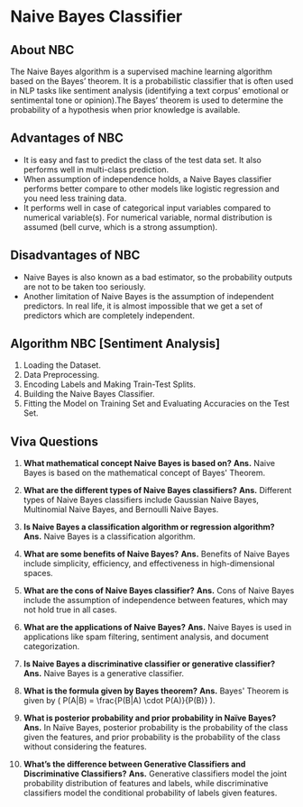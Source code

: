# Naive Bayes Classifier

## About NBC

The Naive Bayes algorithm is a supervised machine learning algorithm based on the Bayes’ theorem.
It is a probabilistic classifier that is often used in NLP tasks like sentiment analysis (identifying a text
corpus’ emotional or sentimental tone or opinion).The Bayes’ theorem is used to determine the
probability of a hypothesis when prior knowledge is available.

## Advantages of NBC

- It is easy and fast to predict the class of the test data set. It also performs well in multi-class prediction.
- When assumption of independence holds, a Naive Bayes classifier performs better compare to other models like logistic regression and you need less training data.
- It performs well in case of categorical input variables compared to numerical variable(s). For numerical variable, normal distribution is assumed (bell curve, which is a strong assumption).

## Disadvantages of NBC

- Naive Bayes is also known as a bad estimator, so the probability outputs are not to be taken too seriously.
- Another limitation of Naive Bayes is the assumption of independent predictors. In real life, it is almost impossible that we get a set of predictors which are completely independent.

## Algorithm NBC [Sentiment Analysis]

1. Loading the Dataset.
2. Data Preprocessing.
3. Encoding Labels and Making Train-Test Splits.
4. Building the Naive Bayes Classifier.
5. Fitting the Model on Training Set and Evaluating Accuracies on the Test Set.

## Viva Questions

1. **What mathematical concept Naive Bayes is based on?**
   **Ans.** Naive Bayes is based on the mathematical concept of Bayes' Theorem.

2. **What are the different types of Naive Bayes classifiers?**
   **Ans.** Different types of Naive Bayes classifiers include Gaussian Naive Bayes, Multinomial Naive Bayes, and Bernoulli Naive Bayes.

3. **Is Naive Bayes a classification algorithm or regression algorithm?**
   **Ans.** Naive Bayes is a classification algorithm.

4. **What are some benefits of Naive Bayes?**
   **Ans.** Benefits of Naive Bayes include simplicity, efficiency, and effectiveness in high-dimensional spaces.

5. **What are the cons of Naive Bayes classifier?**
   **Ans.** Cons of Naive Bayes include the assumption of independence between features, which may not hold true in all cases.

6. **What are the applications of Naive Bayes?**
   **Ans.** Naive Bayes is used in applications like spam filtering, sentiment analysis, and document categorization.

7. **Is Naive Bayes a discriminative classifier or generative classifier?**
   **Ans.** Naive Bayes is a generative classifier.

8. **What is the formula given by Bayes theorem?**
   **Ans.** Bayes' Theorem is given by \( P(A|B) = \frac{P(B|A) \cdot P(A)}{P(B)} \).

9. **What is posterior probability and prior probability in Naïve Bayes?**
   **Ans.** In Naïve Bayes, posterior probability is the probability of the class given the features, and prior probability is the probability of the class without considering the features.

10. **What’s the difference between Generative Classifiers and Discriminative Classifiers?**
    **Ans.** Generative classifiers model the joint probability distribution of features and labels, while discriminative classifiers model the conditional probability of labels given features.
